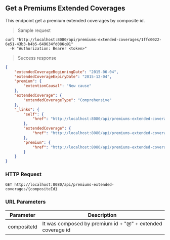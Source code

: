 ## Get a Premiums Extended Coverages

This endpoint get a premium extended coverages by composite id.

> Sample request

```shell
curl "http://localhost:8080/api/premiums-extended-coverages/1ffc0022-6e51-43b3-b4b5-649634fd086c@1"
  -H "Authorization: Bearer <token>"
```

> Success response

```json
{
    "extendedCoverageBeginningDate": "2015-06-04",
    "extendedCoverageExpiryDate": "2015-12-04",
    "premium": {
        "extentionCausal": "New cause"
    },
    "extendedCoverage": {
        "extendedCoverageType": "Comprehensive"
    },
    "_links": {
        "self": {
            "href": "http://localhost:8080/api/premiums-extended-coverages/1ffc0022-6e51-43b3-b4b5-649634fd086c@1"
        },
        "extendedCoverage": {
            "href": "http://localhost:8080/api/premiums-extended-coverages/1ffc0022-6e51-43b3-b4b5-649634fd086c@1/extendedCoverage"
        },
        "premium": {
            "href": "http://localhost:8080/api/premiums-extended-coverages/1ffc0022-6e51-43b3-b4b5-649634fd086c@1/premium"
        }
    }
}
```

### HTTP Request

`GET http://localhost:8080/api/premiums-extended-coverages/{compositeId}`

### URL Parameters

Parameter | Description
--------- | -----------
compositeId | It was composed by premium id + "@" + extended coverage id